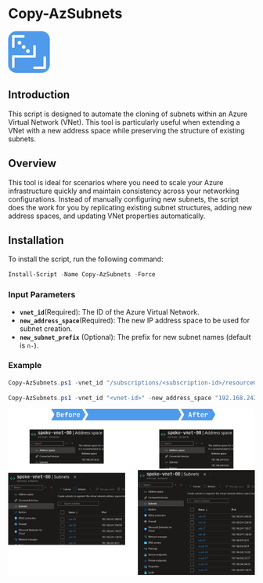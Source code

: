 # Copy-AzSubnets

![](logo.png)

## Introduction

This script is designed to automate the cloning of subnets within an Azure Virtual Network (VNet). This tool is particularly useful when extending a VNet with a new address space while preserving the structure of existing subnets.

## Overview

This tool is ideal for scenarios where you need to scale your Azure infrastructure quickly and maintain consistency across your networking configurations. Instead of manually configuring new subnets, the script does the work for you by replicating existing subnet structures, adding new address spaces, and updating VNet properties automatically. 

## Installation

To install the script, run the following command:

```powershell
Install-Script -Name Copy-AzSubnets -Force
```

### Input Parameters
- **`vnet_id`**(Required): The ID of the Azure Virtual Network.
- **`new_address_space`**(Required): The new IP address space to be used for subnet creation.
- **`new_subnet_prefix`** (Optional): The prefix for new subnet names (default is `n-`).

### Example
```powershell
Copy-AzSubnets.ps1 -vnet_id "/subscriptions/<subscription-id>/resourceGroups/<resource-group>/providers/Microsoft.Network/virtualNetworks/<vnet-name>" -new_address_space "<cidr-ip>"
```

```powershell
Copy-AzSubnets.ps1 -vnet_id "<vnet-id>" -new_address_space "192.168.242.0/24"
```

![](subnet_copy_example.png)